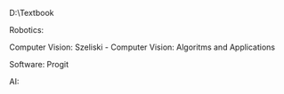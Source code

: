 D:\Textbook



Robotics:


Computer Vision:
Szeliski - Computer Vision: Algoritms and Applications

Software:
Progit

AI:
